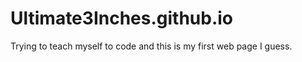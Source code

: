 # Ultimate3Inches.github.io
  Trying to teach myself to code and this is my first web page I guess.
